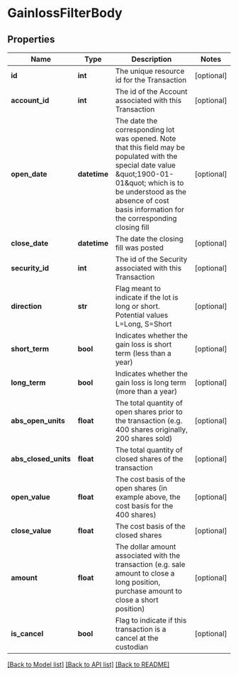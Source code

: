 # GainlossFilterBody

## Properties
Name | Type | Description | Notes
------------ | ------------- | ------------- | -------------
**id** | **int** | The unique resource id for the Transaction | [optional] 
**account_id** | **int** | The id of the Account associated with this Transaction | [optional] 
**open_date** | **datetime** | The date the corresponding lot was opened. Note that this field may be populated with the special date value \&quot;1900-01-01\&quot; which is to be understood as the absence of cost basis information for the corresponding closing fill | [optional] 
**close_date** | **datetime** | The date the closing fill was posted | [optional] 
**security_id** | **int** | The id of the Security associated with this Transaction | [optional] 
**direction** | **str** | Flag meant to indicate if the lot is long or short. Potential values L&#x3D;Long, S&#x3D;Short | [optional] 
**short_term** | **bool** | Indicates whether the gain loss is short term (less than a year) | [optional] 
**long_term** | **bool** | Indicates whether the gain loss is long term (more than a year) | [optional] 
**abs_open_units** | **float** | The total quantity of open shares prior to the transaction (e.g. 400 shares originally, 200 shares sold) | [optional] 
**abs_closed_units** | **float** | The total quantity of closed shares of the transaction | [optional] 
**open_value** | **float** | The cost basis of the open shares (in example above, the cost basis for the 400 shares) | [optional] 
**close_value** | **float** | The cost basis of the closed shares | [optional] 
**amount** | **float** | The dollar amount associated with the transaction (e.g. sale amount to close a long position, purchase amount to close a short position) | [optional] 
**is_cancel** | **bool** | Flag to indicate if this transaction is a cancel at the custodian | [optional] 

[[Back to Model list]](../README.md#documentation-for-models) [[Back to API list]](../README.md#documentation-for-api-endpoints) [[Back to README]](../README.md)

